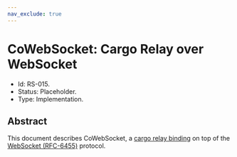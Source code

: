 ```yaml
---
nav_exclude: true
---
```


# CoWebSocket: Cargo Relay over WebSocket

- Id: RS-015.
- Status: Placeholder.
- Type: Implementation.

## Abstract

This document describes CoWebSocket, a [cargo relay binding](rs000-core.md#cargo-relay-binding) on top of the [WebSocket (RFC-6455)](https://tools.ietf.org/html/rfc6455) protocol.
